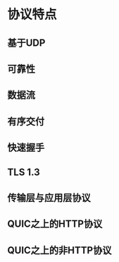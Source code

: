 # 协议特点
## 基于UDP
## 可靠性
## 数据流
## 有序交付
## 快速握手
## TLS 1.3
## 传输层与应用层协议
## QUIC之上的HTTP协议
## QUIC之上的非HTTP协议